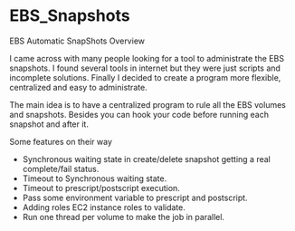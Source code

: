 EBS_Snapshots
=================

EBS Automatic SnapShots
Overview

I came across with many people looking for a tool to administrate the EBS snapshots.
I found several tools in internet but they were just scripts and incomplete solutions.
Finally I decided to create a program more flexible, centralized and easy to administrate.

The main idea is to have a centralized program to rule all the EBS volumes and snapshots.
Besides you can  hook your code before running each snapshot and after it. 

Some features on their way

* Synchronous  waiting state in create/delete snapshot getting a real complete/fail status.
* Timeout to Synchronous  waiting state.
* Timeout to prescript/postscript execution.
* Pass some environment variable to prescript and postscript.
* Adding roles EC2 instance roles to validate.
* Run one thread per volume to make the job in parallel.
